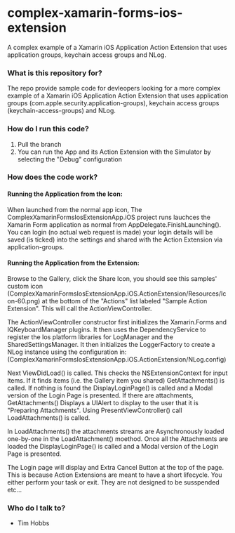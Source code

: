 # complex-xamarin-forms-ios-extension
A complex example of a Xamarin iOS Application Action Extension that uses application groups, keychain access groups and NLog.

### What is this repository for? ###
The repo provide sample code for devleopers looking for a more complex example of a Xamarin iOS Application Action Extension that uses application groups (com.apple.security.application-groups), keychain access groups (keychain-access-groups) and NLog.

### How do I run this code? ###
1. Pull the branch
2. You can run the App and its Action Extension with the Simulator by selecting the "Debug" configuration

### How does the code work? ###

#### Running the Application from the Icon: ####
When launched from the normal app icon, The ComplexXamarinFormsIosExtensionApp.iOS project runs lauchces the Xamarin Form application as normal from AppDelegate.FinishLaunching(). You can login (no actual web request is made) your login details will be saved (is ticked) into the settings and shared with the Action Extension via application-groups.

#### Running the Application from the Extension: ####
Browse to the Gallery, click the Share Icon, you should see this samples' custom icon (ComplexXamarinFormsIosExtensionApp.iOS.ActionExtension/Resources/Icon-60.png) at the bottom of the "Actions" list labeled "Sample Action Extension". This will call the ActionViewController.

The ActionViewController constructor first initializes the Xamarin.Forms and IQKeyboardManager plugins. It then uses the DependencyService to register the Ios platform libraries for LogManager and the SharedSettingsManager. It then initializes the LoggerFactory to create a NLog instance using the configuration in: (ComplexXamarinFormsIosExtensionApp.iOS.ActionExtension/NLog.config)

Next ViewDidLoad() is called. This checks the NSExtensionContext for input items. If it finds items (i.e. the Gallery item you shared) GetAttachments() is called. If nothing is found the DisplayLoginPage() is called and a Modal version of the Login Page is presented. If there are attachments, GetAttachments() Displays a UIAlert to display to the user that it is "Preparing Attachments". Using PresentViewController() call LoadAttachments() is called.

In LoadAttachments() the attachments streams are Asynchronously loaded one-by-one in the LoadAttachment() moethod. Once all the Attachments are loaded the DisplayLoginPage() is called and a Modal version of the Login Page is presented.

The Login page will display and Extra Cancel Button at the top of the page. This is because Action Extensions are meant to have a short lifecycle. You either perform your task or exit. They are not designed to be susspended etc...

### Who do I talk to? ###

* Tim Hobbs
